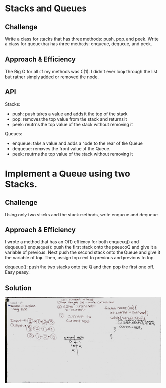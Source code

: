 # Stacks and Queues

## Challenge
Write a class for stacks that has three methods: push, pop, and peek.
Write a class for queue that has three methods: enqueue, dequeue, and peek.

## Approach & Efficiency
The Big O for all of my methods was O(1). I didn't ever loop through the list but rather simply added or removed the node.

## API
Stacks:
* push: push takes a value and adds it the top of the stack
* pop: removes the top value from the stack and returns it
* peek: reutrns the top value of the stack without removing it

Queues:
* enqueue: take a value and adds a node to the rear of the Queue
* dequeue: removes the front value of the Queue.
* peek: reutrns the top value of the stack without removing it

# Implement a Queue using two Stacks.

## Challenge
Using only two stacks and the stack methods, write enqueue and dequeue

## Approach & Efficiency
I wrote a method that has an O(1) effiency for both enqueuq() and dequeue()
enqueque(): push the first stack onto the pseudoQ and give it a variable of previous. Next push the second stack onto the Queue and give it the variable of top. Then, assign top.next to previous and previous to top.

dequeue(): push the two stacks onto the Q and then pop the first one off. Easy peasy.

## Solution
![](./assets/queque_with_stacks.jpg)



